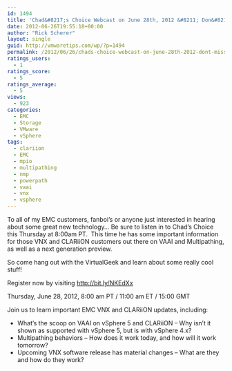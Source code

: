 ```yaml
---
id: 1494
title: 'Chad&#8217;s Choice Webcast on June 28th, 2012 &#8211; Don&#8217;t Miss!'
date: 2012-06-26T19:55:18+00:00
author: "Rick Scherer"
layout: single
guid: http://vmwaretips.com/wp/?p=1494
permalink: /2012/06/26/chads-choice-webcast-on-june-28th-2012-dont-miss/
ratings_users:
  - 1
ratings_score:
  - 5
ratings_average:
  - 5
views:
  - 923
categories:
  - EMC
  - Storage
  - VMware
  - vSphere
tags:
  - clariion
  - EMC
  - mpio
  - multipathing
  - nmp
  - powerpath
  - vaai
  - vnx
  - vsphere
---
```

To all of my EMC customers, fanboi&#8217;s or anyone just interested in hearing about some great new technology&#8230; Be sure to listen in to Chad&#8217;s Choice this Thursday at 8:00am PT.  This time he has some important information for those VNX and CLARiiON customers out there on VAAI and Multipathing, as well as a next generation preview.

So come hang out with the VirtualGeek and learn about some really cool stuff!

Register now by visiting <a title="Chad's Choice" href="http://bit.ly/NKEdXx " target="_blank">http://bit.ly/NKEdXx </a>

Thursday, June 28, 2012, 8:00 am PT / 11:00 am ET / 15:00 GMT

Join us to learn important EMC VNX and CLARiiON updates, including:

  * What’s the scoop on VAAI on vSphere 5 and CLARiiON – Why isn’t it shown as supported with vSphere 5, but is with vSphere 4.x?
  * Multipathing behaviors – How does it work today, and how will it work tomorrow?
  * Upcoming VNX software release has material changes – What are they and how do they work?
